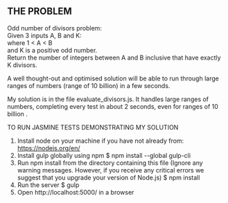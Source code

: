 THE PROBLEM
-----------
Odd number of divisors problem:  
Given 3 inputs A, B and K:  
	where 1 < A < B   
	and K is a positive odd number.  
Return the number of integers between A and B inclusive that have exactly K divisors.

A well thought-out and optimised solution will be able to run through large ranges of numbers (range of 10 billion) in a few seconds.


My solution is in the file evaluate_divisors.js. It handles large ranges of numbers, completing every test in about 2 seconds, even for ranges of 10 billion . 



TO RUN JASMINE TESTS DEMONSTRATING MY SOLUTION 


1. Install node on your machine if you have not already from: https://nodejs.org/en/
2. Install gulp globally using npm
    $ npm install --global gulp-cli
2. Run npm install from the directory containing this file (Ignore any warning messages. However, if you receive any critical errors we suggest that you upgrade your version of Node.js)
    $ npm install
3. Run the server
    $ gulp
4. Open http://localhost:5000/ in a browser


